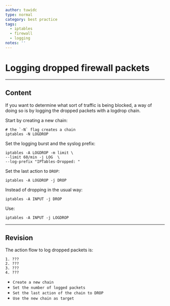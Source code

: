 ```yaml
---
author: tuwidc
type: normal
category: best practice
tags:
  - iptables
  - firewall
  - logging
notes: ''
---
```


# Logging dropped firewall packets


---

## Content

If you want to determine what sort of traffic is being blocked, a way of doing so is by logging the dropped packets with a logdrop chain.

Start by creating a new chain:

```plain-text
# the `-N` flag creates a chain
iptables -N LOGDROP
```

Set the logging burst and the syslog prefix:

```plain-text
iptables -A LOGDROP -m limit \
--limit 60/min -j LOG  \
--log-prefix "IPTables-Dropped: " 
```

Set the last action to `DROP`:

```plain-text
iptables -A LOGDROP -j DROP
```

Instead of dropping in the usual way: 

```plain-text
iptables -A INPUT -j DROP
```

Use:

```plain-text
iptables -A INPUT -j LOGDROP
```


---

## Revision

The action flow to log dropped packets is:

```plain-text
1. ???
2. ???
3. ???
4. ???
```

- `Create a new chain`
- `Set the number of logged packets`
- `Set the last action of the chain to DROP`
- `Use the new chain as target`
